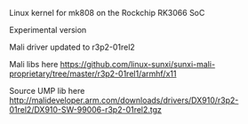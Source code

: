 Linux kernel for mk808 on the Rockchip RK3066 SoC

Experimental version

Mali driver updated to r3p2-01rel2

Mali libs here https://github.com/linux-sunxi/sunxi-mali-proprietary/tree/master/r3p2-01rel1/armhf/x11


Source UMP lib here http://malideveloper.arm.com/downloads/drivers/DX910/r3p2-01rel2/DX910-SW-99006-r3p2-01rel2.tgz
